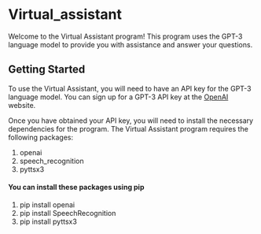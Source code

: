 # Virtual_assistant

Welcome to the Virtual Assistant program! This program uses the GPT-3 language model to provide you with assistance and answer your questions. 

## Getting Started

To use the Virtual Assistant, you will need to have an API key for the GPT-3 language model. You can sign up for a GPT-3 API key at the [OpenAI](https://openai.com/) website.

Once you have obtained your API key, you will need to install the necessary dependencies for the program. The Virtual Assistant program requires the following packages:

1. openai
2. speech_recognition
3. pyttsx3

#### You can install these packages using pip
1. pip install openai
2. pip install SpeechRecognition
3. pip install pyttsx3

